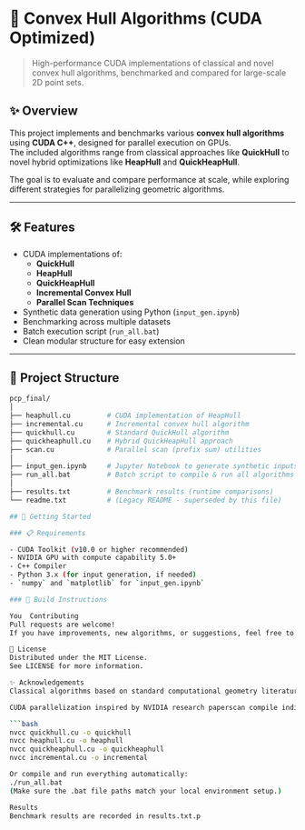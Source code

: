 # 🚀 Convex Hull Algorithms (CUDA Optimized)

> High-performance CUDA implementations of classical and novel convex hull algorithms, benchmarked and compared for large-scale 2D point sets.

## ✨ Overview

This project implements and benchmarks various **convex hull algorithms** using **CUDA C++**, designed for parallel execution on GPUs.  
The included algorithms range from classical approaches like **QuickHull** to novel hybrid optimizations like **HeapHull** and **QuickHeapHull**.

The goal is to evaluate and compare performance at scale, while exploring different strategies for parallelizing geometric algorithms.

---

## 🛠 Features

- CUDA implementations of:
  - **QuickHull**
  - **HeapHull**
  - **QuickHeapHull**
  - **Incremental Convex Hull**
  - **Parallel Scan Techniques**
- Synthetic data generation using Python (`input_gen.ipynb`)
- Benchmarking across multiple datasets
- Batch execution script (`run_all.bat`)
- Clean modular structure for easy extension

---

## 📁 Project Structure

```bash
pcp_final/
│
├── heaphull.cu         # CUDA implementation of HeapHull
├── incremental.cu      # Incremental convex hull algorithm
├── quickhull.cu        # Standard QuickHull algorithm
├── quickheaphull.cu    # Hybrid QuickHeapHull approach
├── scan.cu             # Parallel scan (prefix sum) utilities
│
├── input_gen.ipynb     # Jupyter Notebook to generate synthetic inputs
├── run_all.bat         # Batch script to compile & run all algorithms
│
├── results.txt         # Benchmark results (runtime comparisons)
└── readme.txt          # (Legacy README - superseded by this file)

## 🚀 Getting Started

### 📋 Requirements

- CUDA Toolkit (v10.0 or higher recommended)
- NVIDIA GPU with compute capability 5.0+
- C++ Compiler
- Python 3.x (for input generation, if needed)
- `numpy` and `matplotlib` for `input_gen.ipynb`

### 🔧 Build Instructions

You  Contributing
Pull requests are welcome!
If you have improvements, new algorithms, or suggestions, feel free to open an issue or a PR.

📜 License
Distributed under the MIT License.
See LICENSE for more information.

✨ Acknowledgements
Classical algorithms based on standard computational geometry literature

CUDA parallelization inspired by NVIDIA research paperscan compile individual `.cu` files using `nvcc`:

```bash
nvcc quickhull.cu -o quickhull
nvcc heaphull.cu -o heaphull
nvcc quickheaphull.cu -o quickheaphull
nvcc incremental.cu -o incremental

Or compile and run everything automatically:
./run_all.bat
(Make sure the .bat file paths match your local environment setup.)

Results
Benchmark results are recorded in results.txt.p


